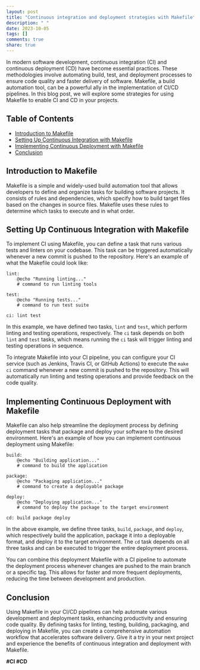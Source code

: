 ```yaml
---
layout: post
title: "Continuous integration and deployment strategies with Makefile"
description: " "
date: 2023-10-05
tags: []
comments: true
share: true
---
```


In modern software development, continuous integration (CI) and continuous deployment (CD) have become essential practices. These methodologies involve automating build, test, and deployment processes to ensure code quality and faster delivery of software. Makefile, a build automation tool, can be a powerful ally in the implementation of CI/CD pipelines. In this blog post, we will explore some strategies for using Makefile to enable CI and CD in your projects.

## Table of Contents
- [Introduction to Makefile](#introduction-to-makefile)
- [Setting Up Continuous Integration with Makefile](#setting-up-continuous-integration-with-makefile)
- [Implementing Continuous Deployment with Makefile](#implementing-continuous-deployment-with-makefile)
- [Conclusion](#conclusion)

## Introduction to Makefile
Makefile is a simple and widely-used build automation tool that allows developers to define and organize tasks for building software projects. It consists of rules and dependencies, which specify how to build target files based on the changes in source files. Makefile uses these rules to determine which tasks to execute and in what order.

## Setting Up Continuous Integration with Makefile
To implement CI using Makefile, you can define a task that runs various tests and linters on your codebase. This task can be triggered automatically whenever a new commit is pushed to the repository. Here's an example of what the Makefile could look like:

```make
lint:
    @echo "Running linting..."
    # command to run linting tools
    
test:
    @echo "Running tests..."
    # command to run test suite

ci: lint test
```

In this example, we have defined two tasks, `lint` and `test`, which perform linting and testing operations, respectively. The `ci` task depends on both `lint` and `test` tasks, which means running the `ci` task will trigger linting and testing operations in sequence.

To integrate Makefile into your CI pipeline, you can configure your CI service (such as Jenkins, Travis CI, or GitHub Actions) to execute the `make ci` command whenever a new commit is pushed to the repository. This will automatically run linting and testing operations and provide feedback on the code quality.

## Implementing Continuous Deployment with Makefile
Makefile can also help streamline the deployment process by defining deployment tasks that package and deploy your software to the desired environment. Here's an example of how you can implement continuous deployment using Makefile:

```make
build:
    @echo "Building application..."
    # command to build the application

package:
    @echo "Packaging application..."
    # command to create a deployable package

deploy:
    @echo "Deploying application..."
    # command to deploy the package to the target environment

cd: build package deploy
```

In the above example, we define three tasks, `build`, `package`, and `deploy`, which respectively build the application, package it into a deployable format, and deploy it to the target environment. The `cd` task depends on all three tasks and can be executed to trigger the entire deployment process.

You can combine this deployment Makefile with a CI pipeline to automate the deployment process whenever changes are pushed to the main branch or a specific tag. This allows for faster and more frequent deployments, reducing the time between development and production.

## Conclusion
Using Makefile in your CI/CD pipelines can help automate various development and deployment tasks, enhancing productivity and ensuring code quality. By defining tasks for linting, testing, building, packaging, and deploying in Makefile, you can create a comprehensive automation workflow that accelerates software delivery. Give it a try in your next project and experience the benefits of continuous integration and deployment with Makefile.

**#CI #CD**
